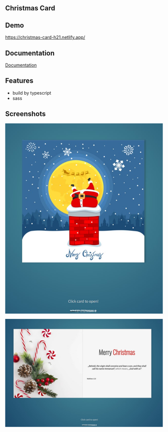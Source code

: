 ## Christmas Card

## Demo

https://christmas-card-h21.netlify.app/

## Documentation

[Documentation](https://www.typescriptlang.org/)

## Features

- build by typescript
- sass

## Screenshots

![App Screenshot](./public/screen/pic-1.jpg)

![App Screenshot](./public/screen/pic-2.jpg)
